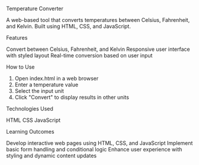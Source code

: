 Temperature Converter

A web-based tool that converts temperatures between Celsius, Fahrenheit, and Kelvin. Built using HTML, CSS, and JavaScript.

Features

Convert between Celsius, Fahrenheit, and Kelvin
Responsive user interface with styled layout
Real-time conversion based on user input

How to Use

1. Open index.html in a web browser
2. Enter a temperature value
3. Select the input unit
4. Click "Convert" to display results in other units

Technologies Used

HTML
CSS
JavaScript

Learning Outcomes

Develop interactive web pages using HTML, CSS, and JavaScript
Implement basic form handling and conditional logic
Enhance user experience with styling and dynamic content updates

